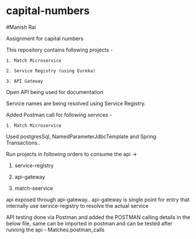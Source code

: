 # capital-numbers
#Manish Rai

Assignment for capital numbers

This repository contains following projects -

	1. Match Microservice
	
	2. Service Registry (using Eureka)
	
	3. API Gateway
	
Open API being used for documentation
    
Service names are being resolved using Service Registry.

Added Postman call for following services -

	1. Match Microservice
	
Used postgresSql, NamedParameterJdbcTemplate and Spring Transactions..

Run projects in following orders to consume the api ->

1. service-registry

2. api-gateway

3. match-seervice

api exposed through api-gateway.. api-gateway is single point for entry that internally use service-registry to resolve the actual service

API testing done via Postman and added the POSTMAN calling details in the below file, same can be imported in postman and can be tested after running the api -
Matches.postman_calls
